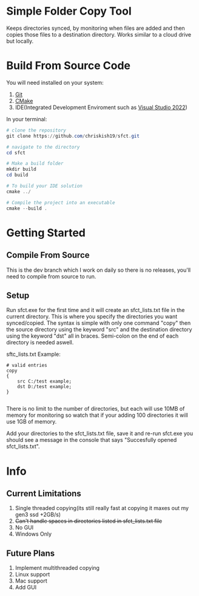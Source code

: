 # Simple Folder Copy Tool
Keeps directories synced, by monitoring when files are added and then copies those files to a destination directory. Works similar to a cloud drive but locally.

# Build From Source Code
You will need installed on your system:
1. [Git](https://git-scm.com/download/win)
2. [CMake](https://cmake.org/)
3. IDE(Integrated Development Enviroment such as [Visual Studio 2022](https://visualstudio.microsoft.com/vs/community/))

In your terminal:
```powershell
# clone the repository
git clone https://github.com/chriskish19/sfct.git

# navigate to the directory
cd sfct

# Make a build folder
mkdir build
cd build

# To build your IDE solution
cmake ../

# Compile the project into an executable
cmake --build .
```

# Getting Started
## Compile From Source
This is the dev branch which I work on daily so there is no releases, you'll need to compile from source to run.

## Setup
Run sfct.exe for the first time and it will create an sfct_lists.txt file in the current directory. This is where you specify the directories you want synced/copied.
The syntax is simple with only one command "copy" then the source directory using the keyword "src" and the destination directory using the keyword "dst" all in braces. 
Semi-colon on the end of each directory is needed aswell.

sftc_lists.txt Example:
```
# valid entries
copy
{
    src C:/test example;
    dst D:/test example;
}


```

There is no limit to the number of directories, but each will use 10MB of memory for monitoring so watch that if your adding 100 directories it will use 1GB of memory.

Add your directories to the sfct_lists.txt file, save it and re-run sfct.exe you should see a message in the console that says "Succesfully opened sfct_lists.txt".

# Info
## Current Limitations
1. Single threaded copying(its still really fast at copying it maxes out my gen3 ssd +2GB/s)
2. ~~Can't handle spaces in directories listed in sfct_lists.txt file~~
3. No GUI
4. Windows Only

## Future Plans
1. Implement multithreaded copying
2. Linux support
3. Mac support
4. Add GUI
